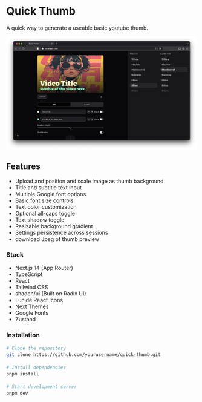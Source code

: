 # Quick Thumb

A quick way to generate a useable basic youtube thumb.

![Quick Thumb App Screenshot](/public/app-screenshot.png)

## Features

- Upload and position and scale image as thumb background
- Title and subtitle text input
- Multiple Google font options 
- Basic font size controls
- Text color customization
- Optional all-caps toggle
- Text shadow toggle
- Resizable background gradient
- Settings persistence across sessions
- download Jpeg of thumb preview

### Stack
- Next.js 14 (App Router)
- TypeScript
- React
- Tailwind CSS
- shadcn/ui (Built on Radix UI)
- Lucide React Icons
- Next Themes
- Google Fonts 
- Zustand 

### Installation
```bash
# Clone the repository
git clone https://github.com/yourusername/quick-thumb.git

# Install dependencies
pnpm install

# Start development server
pnpm dev
```

